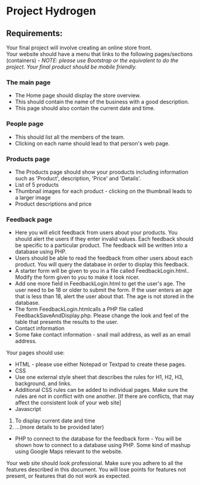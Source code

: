 # Project Hydrogen 

## Requirements:

Your final project will involve creating an online store front.  
Your website should have a menu that links to the following pages/sections (containers) - 
_NOTE: please use Bootstrap or the equivalent to do the project.  Your final product should be mobile friendly._

### The main page
* The Home page should display the store overview.
* This should contain the name of the business with a good description.
* This page should also contain the current date and time.

### People page
* This should list all the members of the team. 
* Clicking on each name should lead to that person's web page.

### Products page 
* The Products page should show your prooducts including information such as 'Product', description, 'Price' and 'Details'. 
* List of 5 products
* Thumbnail images for each product - clicking on the thumbnail leads to a larger image
* Product descriptions and price

### Feedback page
* Here you will elicit feedback from users about your products.  You should alert the users if they enter invalid values.  Each feedback should be specific to a particular product.  The feedback will be written into a database using PHP.
* Users should be able to read the feedback from other users about each product.  You will query the database in order to display this feedback.
* A starter form will be given to you in a file called FeedbackLogin.html..   Modify the form given to you to make it look nicer.
* Add one more field in FeedbackLogin.html to get the user's age.  The user need to be 18 or older to submit the form.  If the user enters an age that is less than 18, alert the user about that.  The age is not stored in the database.
* The form FeedbackLogin.htmlcalls a PHP file called FeedbackSaveAndDisplay.php.  Please change the look and feel of the table that presents the results to the user.
* Contact information
* Some fake contact information - snail mail address, as well as an email address.

Your pages should use:
* HTML - please use either Notepad or Textpad to create these pages.
* CSS
* Use one external style sheet that describes the rules for H1, H2, H3, background, and links.
* Additional CSS rules can be added to individual pages.  Make sure the rules are not in conflict with one another.  [If there are conflicts, that may affect the consistent look of your web site]
* Javascript
1. To display current date and time
2. ...(more details to be provided later)
* PHP to connect to the database for the feedback form - You will be shown how to connect to a database using PHP.
Some kind of mashup using Google Maps relevant to the website.

Your web site should look professional.  Make sure you adhere to all the features described in this document.  You will lose points for features not present, or features that do not work as expected.
